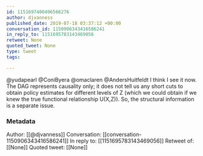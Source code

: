 ```yaml
---
id: 1151697400496566276
author: djvanness
published_date: 2019-07-18 03:37:12 +00:00
conversation_id: 1150906343416586241
in_reply_to: 1151695783143469056
retweet: None
quoted_tweet: None
type: tweet
tags:

---
```


@yudapearl @ConiByera @omaclaren @AndersHuitfeldt I think I see it now. The DAG represents causality only; it does not tell us any short cuts to obtain policy estimates for different levels of Z (which we could obtain if we knew the true functional relationship U(X,Z)). So, the structural information is a separate issue.

### Metadata

Author: [[@djvanness]]
Conversation: [[conversation-1150906343416586241]]
In reply to: [[1151695783143469056]]
Retweet of: [[None]]
Quoted tweet: [[None]]
